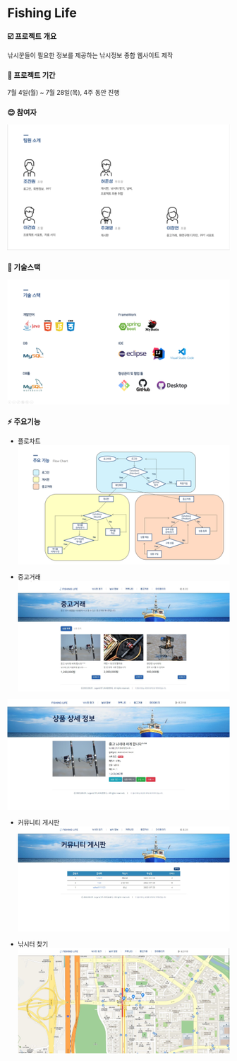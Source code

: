
# Fishing Life

### :ballot_box_with_check: 프로젝트 개요
낚시꾼들이 필요한 정보를 제공하는 낚시정보 종합 웹사이트 제작

### :date: 프로젝트 기간
7월 4일(월) ~ 7월 28일(목), 4주 동안 진행

### :blush: 참여자 
![팀원소개](https://github.com/JunseongHeo/FishingInformationSystem/blob/main/Presentation/0729%20%EB%B0%9C%ED%91%9C%EC%9E%90%EB%A3%8C/%EC%BA%A1%EC%B3%90/%ED%8C%80%EC%9B%90%EC%86%8C%EA%B0%9C.png?raw=true)



### :hammer: 기술스택
![기술스택](https://github.com/JunseongHeo/FishingInformationSystem/blob/main/Presentation/0729%20%EB%B0%9C%ED%91%9C%EC%9E%90%EB%A3%8C/%EC%BA%A1%EC%B3%90/%EA%B8%B0%EC%88%A0%EC%8A%A4%ED%83%9D.png?raw=true)

### :zap: 주요기능

- 플로차트 
![플로차트](https://github.com/JunseongHeo/FishingInformationSystem/blob/main/Presentation/0729%20%EB%B0%9C%ED%91%9C%EC%9E%90%EB%A3%8C/%EC%BA%A1%EC%B3%90/%ED%94%8C%EB%A1%9C%EC%B0%A8%ED%8A%B8.png?raw=true)

- 중고거래
![중고거래1](https://github.com/JunseongHeo/FishingInformationSystem/blob/main/Presentation/0729%20%EB%B0%9C%ED%91%9C%EC%9E%90%EB%A3%8C/%EC%BA%A1%EC%B3%90/%EC%A4%91%EA%B3%A0%EA%B1%B0%EB%9E%981.JPG?raw=true)

![중고거래2](https://github.com/JunseongHeo/FishingInformationSystem/blob/main/Presentation/0729%20%EB%B0%9C%ED%91%9C%EC%9E%90%EB%A3%8C/%EC%BA%A1%EC%B3%90/%EC%A4%91%EA%B3%A0%EA%B1%B0%EB%9E%982.JPG?raw=true)

- 커뮤니티 게시판
![커뮤니티](https://github.com/JunseongHeo/FishingInformationSystem/blob/main/Presentation/0729%20%EB%B0%9C%ED%91%9C%EC%9E%90%EB%A3%8C/%EC%BA%A1%EC%B3%90/%EC%BB%A4%EB%AE%A4%EB%8B%88%ED%8B%B0%20%EA%B2%8C%EC%8B%9C%ED%8C%90.JPG?raw=true)

- 낚시터 찾기
![낚시터찾기](https://github.com/JunseongHeo/FishingInformationSystem/blob/main/Presentation/0729%20%EB%B0%9C%ED%91%9C%EC%9E%90%EB%A3%8C/%EC%BA%A1%EC%B3%90/%EB%82%9A%EC%8B%9C%ED%84%B0%20%EC%B0%BE%EA%B8%B0.JPG?raw=true)

